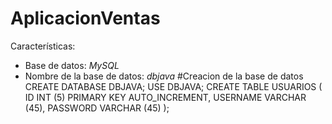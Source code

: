 # AplicacionVentas
Características:
- Base de datos: *MySQL*
- Nombre de la base de datos: *dbjava*
#Creacion de la base de datos
CREATE DATABASE DBJAVA;
USE DBJAVA;
CREATE TABLE USUARIOS (
  ID INT (5) PRIMARY KEY AUTO_INCREMENT,
  USERNAME VARCHAR (45),
  PASSWORD VARCHAR (45)
);

